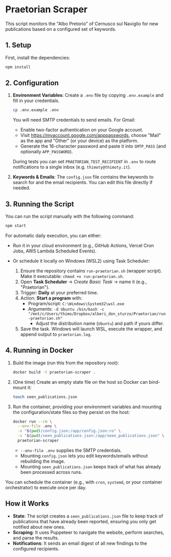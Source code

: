 # Praetorian Scraper

This script monitors the "Albo Pretorio" of Cernusco sul Naviglio for new publications based on a configured set of keywords.

## 1. Setup

First, install the dependencies:

```bash
npm install
```

## 2. Configuration

1.  **Environment Variables**: Create a `.env` file by copying `.env.example` and fill in your credentials.
    ```bash
    cp .env.example .env
    ```
    You will need SMTP credentials to send emails. For Gmail:

    - Enable two-factor authentication on your Google account.
    - Visit <https://myaccount.google.com/apppasswords>, choose "Mail" as the app and "Other" (or your device) as the platform.
    - Generate the 16-character password and paste it into `SMTP_PASS` (and optionally `APP_PASSWORD`).

    During tests you can set `PRAETORIAN_TEST_RECIPIENT` in `.env` to route notifications to a single inbox (e.g. `thimoty@thimoty.it`).

2.  **Keywords & Emails**: The `config.json` file contains the keywords to search for and the email recipients. You can edit this file directly if needed.

## 3. Running the Script

You can run the script manually with the following command:

```bash
npm start
```

For automatic daily execution, you can either:

-   Run it in your cloud environment (e.g., GitHub Actions, Vercel Cron Jobs, AWS Lambda Scheduled Events).
-   Or schedule it locally on Windows (WSL2) using Task Scheduler:

    1.  Ensure the repository contains `run-praetorian.sh` (wrapper script). Make it executable: `chmod +x run-praetorian.sh`.
    2.  Open **Task Scheduler** → *Create Basic Task* → name it (e.g., "Praetorian").
    3.  Trigger: **Daily** at your preferred time.
    4.  Action: **Start a program** with:
        - Program/script: `C:\Windows\System32\wsl.exe`
        - Arguments: `-d Ubuntu /bin/bash -c "/mnt/c/Users/thimo/Dropbox/alberi_don_sturzo/Praetorian/run-praetorian.sh"`
            - Adjust the distribution name (`Ubuntu`) and path if yours differ.
    5.  Save the task. Windows will launch WSL, execute the wrapper, and append output to `praetorian.log`.

## 4. Running in Docker

1. Build the image (run this from the repository root):

   ```bash
   docker build -t praetorian-scraper .
   ```

2. (One time) Create an empty state file on the host so Docker can bind-mount it:

   ```bash
   touch seen_publications.json
   ```

3. Run the container, providing your environment variables and mounting the configuration/state files so they persist on the host:

   ```bash
   docker run --rm \
     --env-file .env \
     -v "$(pwd)/config.json:/app/config.json:ro" \
     -v "$(pwd)/seen_publications.json:/app/seen_publications.json" \
     praetorian-scraper
   ```

   - `--env-file .env` supplies the SMTP credentials.
   - Mounting `config.json` lets you edit keywords/emails without rebuilding the image.
   - Mounting `seen_publications.json` keeps track of what has already been processed across runs.

You can schedule the container (e.g., with `cron`, `systemd`, or your container orchestrator) to execute once per day.

## How it Works

-   **State**: The script creates a `seen_publications.json` file to keep track of publications that have already been reported, ensuring you only get notified about new ones.
-   **Scraping**: It uses Puppeteer to navigate the website, perform searches, and parse the results.
-   **Notifications**: It sends an email digest of all new findings to the configured recipients.
